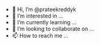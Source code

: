 - 👋 Hi, I’m @prateekreddyk
- 👀 I’m interested in ...
- 🌱 I’m currently learning ...
- 💞️ I’m looking to collaborate on ...
- 📫 How to reach me ...

<!---
prateekreddyk/prateekreddyk is a ✨ special ✨ repository because its `README.md` (this file) appears on your GitHub profile.
You can click the Preview link to take a look at your changes.
--->
